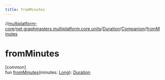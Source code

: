 ```yaml
---
title: fromMinutes
---
```

//[multiplatform-core](../../../../index.html)/[net.graphmasters.multiplatform.core.units](../../index.html)/[Duration](../index.html)/[Companion](index.html)/[fromMinutes](from-minutes.html)



# fromMinutes



[common]\
fun [fromMinutes](from-minutes.html)(minutes: [Long](https://kotlinlang.org/api/latest/jvm/stdlib/kotlin/-long/index.html)): [Duration](../index.html)





